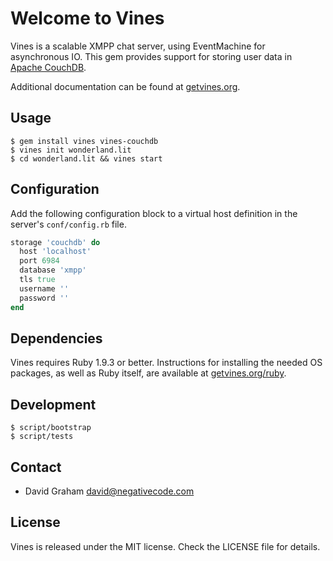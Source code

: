# Welcome to Vines

Vines is a scalable XMPP chat server, using EventMachine for asynchronous IO.
This gem provides support for storing user data in
[Apache CouchDB](https://couchdb.apache.org/).

Additional documentation can be found at [getvines.org](http://www.getvines.org/).

## Usage

```
$ gem install vines vines-couchdb
$ vines init wonderland.lit
$ cd wonderland.lit && vines start
```

## Configuration

Add the following configuration block to a virtual host definition in
the server's `conf/config.rb` file.

``` ruby
storage 'couchdb' do
  host 'localhost'
  port 6984
  database 'xmpp'
  tls true
  username ''
  password ''
end
```

## Dependencies

Vines requires Ruby 1.9.3 or better. Instructions for installing the
needed OS packages, as well as Ruby itself, are available at
[getvines.org/ruby](http://www.getvines.org/ruby).

## Development

```
$ script/bootstrap
$ script/tests
```

## Contact

* David Graham <david@negativecode.com>

## License

Vines is released under the MIT license. Check the LICENSE file for details.

